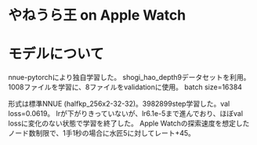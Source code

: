 # やねうら王 on Apple Watch

# モデルについて
nnue-pytorchにより独自学習した。
shogi_hao_depth9データセットを利用。1008ファイルを学習に、8ファイルをvalidationに使用。
batch size=16384

形式は標準NNUE (halfkp_256x2-32-32)。3982899step学習した。val loss=0.0619。
lrが下がりきっていないが、lr6.1e-5まで進んでおり、ほぼval lossに変化のない状態で学習を終了した。
Apple Watchの探索速度を想定したノード数制限で、1手1秒の場合に水匠5に対してレート+45。
